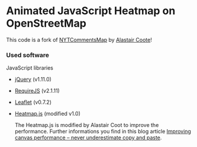 # Animated JavaScript Heatmap on OpenStreetMap

This code is a fork of [NYTCommentsMap](https://github.com/alastaircoote/NYTCommentsMap) by [Alastair Coote](https://github.com/alastaircoote)!

### Used software

JavaScript libraries

* [jQuery](http://jquery.com) (v1.11.0)
* [RequireJS](http://requirejs.org/) (v2.1.11)
* [Leaflet](http://leafletjs.com/) (v0.7.2)
* [Heatmap.js](http://www.patrick-wied.at/static/heatmapjs/) (modified v1.0)

    The Heatmap.js is modified by Alastair Coot to improve the performance. Further informations you find in this blog article [Improving canvas performance – never underestimate copy and paste](http://blogging.alastair.is/improving-performance-never-underestimate-copy-and-paste/).
